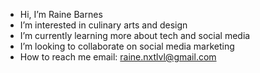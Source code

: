 - Hi, I’m Raine Barnes
- I’m interested in culinary arts and design 
- I’m currently learning more about tech and social media 
- I’m looking to collaborate on social media marketing 
- How to reach me email: raine.nxtlvl@gmail.com

<!---
raineb22/raineb22 is a ✨ special ✨ repository because its `README.md` (this file) appears on your GitHub profile.
You can click the Preview link to take a look at your changes.
--->
